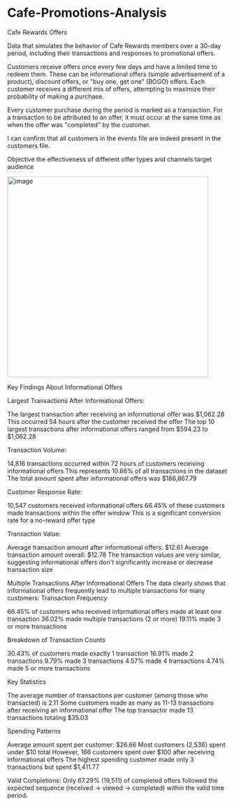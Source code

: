 # Cafe-Promotions-Analysis

Cafe Rewards Offers

Data that simulates the behavior of Cafe Rewards members over a 30-day period, including their transactions and responses to promotional offers.

Customers receive offers once every few days and have a limited time to redeem them. These can be informational offers (simple advertisement of a product), discount offers, or "buy one, get one" (BOGO) offers. Each customer receives a different mix of offers, attempting to maximize their probability of making a purchase.

Every customer purchase during the period is marked as a transaction. For a transaction to be attributed to an offer, it must occur at the same time as when the offer was "completed" by the customer.

I can confirm that all customers in the events file are indeed present in the customers file. 



Objective
the effectiveness of different offer types and channels
target audience

<img width="460" alt="image" src="https://github.com/user-attachments/assets/31d5c0d9-c165-4240-8700-b24f13e6ac25" />

Key Findings About Informational Offers

Largest Transactions After Informational Offers:

The largest transaction after receiving an informational offer was $1,062.28
This occurred 54 hours after the customer received the offer
The top 10 largest transactions after informational offers ranged from $594.23 to $1,062.28


Transaction Volume:

14,816 transactions occurred within 72 hours of customers receiving informational offers
This represents 10.66% of all transactions in the dataset
The total amount spent after informational offers was $186,867.79


Customer Response Rate:

10,547 customers received informational offers
66.45% of these customers made transactions within the offer window
This is a significant conversion rate for a no-reward offer type


Transaction Value:

Average transaction amount after informational offers: $12.61
Average transaction amount overall: $12.78
The transaction values are very similar, suggesting informational offers don't significantly increase or decrease transaction size


Multiple Transactions After Informational Offers
The data clearly shows that informational offers frequently lead to multiple transactions for many customers:
Transaction Frequency

66.45% of customers who received informational offers made at least one transaction
36.02% made multiple transactions (2 or more)
19.11% made 3 or more transactions

Breakdown of Transaction Counts

30.43% of customers made exactly 1 transaction
16.91% made 2 transactions
9.79% made 3 transactions
4.57% made 4 transactions
4.74% made 5 or more transactions

Key Statistics

The average number of transactions per customer (among those who transacted) is 2.11
Some customers made as many as 11-13 transactions after receiving an informational offer
The top transactor made 13 transactions totaling $35.03

Spending Patterns

Average amount spent per customer: $26.66
Most customers (2,536) spent under $10 total
However, 166 customers spent over $100 after receiving informational offers
The highest spending customer made only 3 transactions but spent $1,411.77


Valid Completions: Only 67.29% (19,511) of completed offers followed the expected sequence (received → viewed → completed) within the valid time period.
